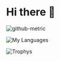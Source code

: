 # Hi there 👋

![github-metric](stats/images/github-metrics.svg)

![My Languages](stats/images/languages.svg)

![Trophys](https://github-profile-trophy.vercel.app/?username=Bogstag&theme=dracula&column=5)

<!--
![My general stats](stats/images/general.svg)
![My Small Contributions](stats/images/contributions.svg)
![My Repositories](stats/images/repositories.svg)
<picture>
  <img src="/github-metrics.svg" alt="Metrics">
</picture>
<picture>
  <img src="" style="width: 350px" alt="Metrics">
</picture>
**Bogstag/Bogstag** is a ✨ _special_ ✨ repository because its `README.md` (this file) appears on your GitHub profile.

Here are some ideas to get you started:

- 🔭 I’m currently working on ...
- 🌱 I’m currently learning ...
- 👯 I’m looking to collaborate on ...
- 🤔 I’m looking for help with ...
- 💬 Ask me about ...
- 📫 How to reach me: ...
- 😄 Pronouns: ...
- ⚡ Fun fact: ...
-->
